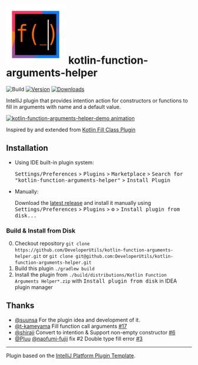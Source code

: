 # ![Kotlin Function Arguments Helper](src/main/resources/META-INF/pluginIcon.svg) kotlin-function-arguments-helper 

![Build](https://github.com/WorkingDevel/kotlin-function-arguments-helper/workflows/Build/badge.svg)
[![Version](https://img.shields.io/jetbrains/plugin/v/com.github.developerutils.kotlin-function-arguments-helper.svg)](https://plugins.jetbrains.com/plugin/com.github.developerutils.kotlin-function-arguments-helper)
[![Downloads](https://img.shields.io/jetbrains/plugin/d/com.github.developerutils.kotlin-function-arguments-helper.svg)](https://plugins.jetbrains.com/plugin/com.github.developerutils.kotlin-function-arguments-helper)

<!-- Plugin description -->
IntelliJ plugin that provides intention action for constructors or functions to fill in arguments with name and a default value.


<a target="_blank" href="https://user-images.githubusercontent.com/774381/79955782-8f69a580-847f-11ea-94fa-c07a8816d7f8.gif">
  <img src="https://user-images.githubusercontent.com/774381/79955782-8f69a580-847f-11ea-94fa-c07a8816d7f8.gif" alt="kotlin-function-arguments-helper-demo animation" style="max-width:100%;"/>
</a>

<!-- Plugin description end -->

Inspired by and extended from [Kotlin Fill Class Plugin](https://github.com/suusan2go/kotlin-fill-class)

## Installation

- Using IDE built-in plugin system:
  
  <kbd>Settings/Preferences</kbd> > <kbd>Plugins</kbd> > <kbd>Marketplace</kbd> > <kbd>Search for "kotlin-function-arguments-helper"</kbd> >
  <kbd>Install Plugin</kbd>
  
- Manually:

  Download the [latest release](https://github.com/WorkingDevel/kotlin-function-arguments-helper/releases/latest) and install it manually using
  <kbd>Settings/Preferences</kbd> > <kbd>Plugins</kbd> > <kbd>⚙️</kbd> > <kbd>Install plugin from disk...</kbd>


### Build & Install from Disk

0. Checkout repository `git clone https://github.com/DeveloperUtils/kotlin-function-arguments-helper.git`
   or `git clone git@github.com:DeveloperUtils/kotlin-function-arguments-helper.git`
1. Build this plugin `./gradlew build`
2. Install the plugin from `./build/distributions/Kotlin Function Arguments Helper*.zip`
   with <kbd>Install plugin from disk</kbd> in IDEA plugin manager

## Thanks

- [@suunsa](https://github.com/suunsan2go) For the plugin idea and development of it.
- [@t-kameyama](https://github.com/t-kameyama) Fill function call arguments [#17](https://github.com/suusan2go/kotlin-fill-class/pull/17)
- [@shiraji](https://github.com/shiraji) Convert to intention & Support non-empty constructor [#6](https://github.com/suusan2go/kotlin-fill-class/pull/6)
- [@Pluu](https://github.com/Pluu) [@naofumi-fujii](https://github.com/naofumi-fujii]) fix #2 Double type fill error [#3](https://github.com/suusan2go/kotlin-fill-class/pull/3)

---
Plugin based on the [IntelliJ Platform Plugin Template][template].

[template]: https://github.com/JetBrains/intellij-platform-plugin-template
